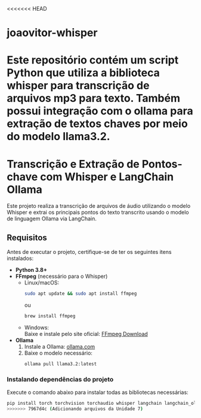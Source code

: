 <<<<<<< HEAD
# joaovitor-whisper
Este repositório contém um script Python que utiliza a biblioteca whisper para transcrição de arquivos mp3 para texto. Também possui integração com o ollama para extração de textos chaves por meio do modelo llama3.2.
=======
# Transcrição e Extração de Pontos-chave com Whisper e LangChain Ollama

Este projeto realiza a transcrição de arquivos de áudio utilizando o modelo Whisper e extrai os principais pontos do texto transcrito usando o modelo de linguagem Ollama via LangChain.

## Requisitos

Antes de executar o projeto, certifique-se de ter os seguintes itens instalados:

- **Python 3.8+**  
- **FFmpeg** (necessário para o Whisper)  
  - Linux/macOS:  
    ```bash
    sudo apt update && sudo apt install ffmpeg
    ```
    ou  
    ```bash
    brew install ffmpeg
    ```
  - Windows:  
    Baixe e instale pelo site oficial: [FFmpeg Download](https://ffmpeg.org/download.html)
- **Ollama**  
  1. Instale a Ollama: [ollama.com](https://ollama.com/download)  
  2. Baixe o modelo necessário:  
     ```bash
     ollama pull llama3.2:latest
     ```

### Instalando dependências do projeto

Execute o comando abaixo para instalar todas as bibliotecas necessárias:

```bash
pip install torch torchvision torchaudio whisper langchain langchain_ollama ollama
>>>>>>> 7967d4c (Adicionando arquivos da Unidade 7)
